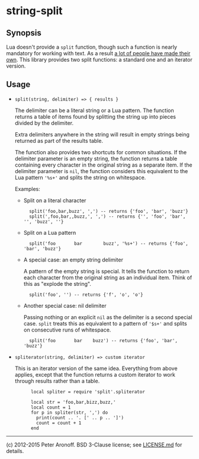 # string-split

## Synopsis

Lua doesn't provide a `split` function, though such a function is nearly
mandatory for working with text. As a result [a lot of people have made their
own][wiki].  This library provides two split functions: a standard one and an
iterator version.

[wiki]: http://lua-users.org/wiki/SplitJoin

## Usage

+ `split(string, delimiter) => { results }`	

  The delimiter can be a literal string or a Lua pattern. The function returns
  a table of items found by splitting the string up into pieces divided by the
  delimiter.

  Extra delimiters anywhere in the string will result in empty strings being
  returned as part of the results table.

  The function also provides two shortcuts for common situations. If the
  delimiter parameter is an empty string, the function returns a table
  containing every character in the original string as a separate item. If the
  delimiter parameter is `nil`, the function considers this equivalent to the
  Lua pattern `'%s+'` and splits the string on whitespace.

  Examples:

    * Split on a literal character

            split('foo,bar,buzz', ',') -- returns {'foo', 'bar', 'buzz'}
            split(',foo,bar,,buzz,', ',') -- returns {'', 'foo', 'bar', '', 'buzz', ''}

    * Split on a Lua pattern

            split('foo       bar		buzz', '%s+') -- returns {'foo', 'bar', 'buzz'}

    * A special case: an empty string delimiter

        A pattern of the empty string is special. It tells the function to
        return each character from the original string as an individual item.
        Think of this as "explode the string".

            split('foo', '') -- returns {'f', 'o', 'o'}

    * Another special case: nil delimiter

        Passing nothing or an explicit `nil` as the delimiter is a second
        special case. `split` treats this as equivalent to a pattern of `'$s+'`
        and splits on consecutive runs of whitespace.

            split('foo       bar	buzz') -- returns {'foo', 'bar', 'buzz'}

+ `spliterator(string, delimiter) => custom iterator`

  This is an iterator version of the same idea. Everything from above applies,
  except that the function returns a custom iterator to work through results
  rather than a table.

            local spliter = require 'split'.spliterator

            local str = 'foo,bar,bizz,buzz,'
            local count = 1
            for p in spliter(str, ',') do
              print(count .. '. [' .. p .. ']')
              count = count + 1
            end

---

(c) 2012-2015 Peter Aronoff. BSD 3-Clause license; see [LICENSE.md][li] for
details.

[li]: /LICENSE.md
